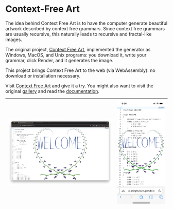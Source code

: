 
# Context-Free Art

The idea behind Context Free Art is to have the computer generate beautiful
artwork described by context free grammars.  Since context free grammars are
usually recursive, this naturally leads to recursive and fractal-like images.

The original project, [Context Free Art](https://www.contextfreeart.org/),
implemented the generator as Windows, MacOS, and Unix programs: you download
it, write your grammar, click Render, and it generates the image.

This project brings Context Free Art to the web (via WebAssembly): no download
or installation necessary.

Visit [Context Free Art](https://azizghuloum.github.io/cfdg/) and give it a
try. You might also want to visit the original
[gallery](https://www.contextfreeart.org/gallery/) and read the
[documentation](https://github.com/MtnViewJohn/context-free/wiki).



|![Screenshot](screenshot.png)|![Screenshot on mobile devices](screenshot-mobile.png)|
|---|---|

<!--
># React + TypeScript + Vite

This template provides a minimal setup to get React working in Vite with HMR and some ESLint rules.

Currently, two official plugins are available:

- [@vitejs/plugin-react](https://github.com/vitejs/vite-plugin-react/blob/main/packages/plugin-react/README.md) uses [Babel](https://babeljs.io/) for Fast Refresh
- [@vitejs/plugin-react-swc](https://github.com/vitejs/vite-plugin-react-swc) uses [SWC](https://swc.rs/) for Fast Refresh

## Expanding the ESLint configuration

If you are developing a production application, we recommend updating the configuration to enable type aware lint rules:

- Configure the top-level `parserOptions` property like this:

```js
export default tseslint.config({
  languageOptions: {
    // other options...
    parserOptions: {
      project: ['./tsconfig.node.json', './tsconfig.app.json'],
      tsconfigRootDir: import.meta.dirname,
    },
  },
})
```

- Replace `tseslint.configs.recommended` to `tseslint.configs.recommendedTypeChecked` or `tseslint.configs.strictTypeChecked`
- Optionally add `...tseslint.configs.stylisticTypeChecked`
- Install [eslint-plugin-react](https://github.com/jsx-eslint/eslint-plugin-react) and update the config:

```js
// eslint.config.js
import react from 'eslint-plugin-react'

export default tseslint.config({
  // Set the react version
  settings: { react: { version: '18.3' } },
  plugins: {
    // Add the react plugin
    react,
  },
  rules: {
    // other rules...
    // Enable its recommended rules
    ...react.configs.recommended.rules,
    ...react.configs['jsx-runtime'].rules,
  },
})
```
-->


